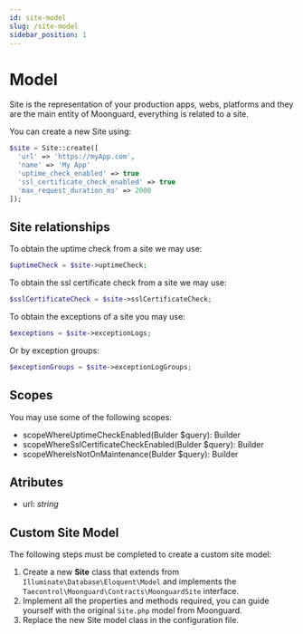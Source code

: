 ```yaml
---
id: site-model
slug: /site-model
sidebar_position: 1
---
```


# Model

Site is the representation of your production apps, webs, platforms and they are the main entity of Moonguard, everything is related to a site.

You can create a new Site using:

```php
$site = Site::create([
  'url' => 'https://myApp.com',
  'name' => 'My App'
  'uptime_check_enabled' => true
  'ssl_certificate_check_enabled' => true
  'max_request_duration_ms' => 2000
]);
```

## Site relationships

To obtain the uptime check from a site we may use:

```php
$uptimeCheck = $site->uptimeCheck;
```

To obtain the ssl certificate check from a site we may use:

```php
$sslCertificateCheck = $site->sslCertificateCheck;
```

To obtain the exceptions of a site you may use:

```php
$exceptions = $site->exceptionLogs;
```

Or by exception groups:

```php
$exceptionGroups = $site->exceptionLogGroups;
```

## Scopes

You may use some of the following scopes:

- scopeWhereUptimeCheckEnabled(Bulder $query): Builder
- scopeWhereSslCertificateCheckEnabled(Bulder $query): Builder
- scopeWhereIsNotOnMaintenance(Bulder $query): Builder

## Atributes

- url: _string_

## Custom Site Model

The following steps must be completed to create a custom site model:

1. Create a new **Site** class that extends from `Illuminate\Database\Eloquent\Model` and implements the `Taecontrol\Moonguard\Contracts\MoonguardSite` interface.
2. Implement all the properties and methods required, you can guide yourself with the original `Site.php` model from Moonguard.
3. Replace the new Site model class in the configuration file.
